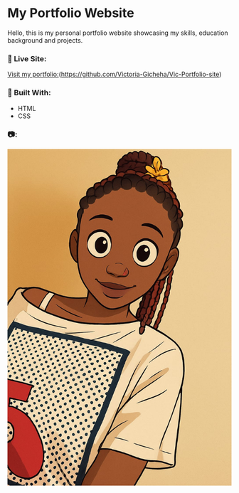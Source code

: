 # My Portfolio Website

Hello, this is my personal portfolio website showcasing my skills, education background and projects.

### 🔗 Live Site:
[Visit my portfolio:]((https://github.com/Victoria-Gicheha/Vic-Portfolio-site))(https://github.com/Victoria-Gicheha/Vic-Portfolio-site)

### 🧰 Built With:
- HTML
- CSS


### 📷:
![Screenshot](me.jpg)
